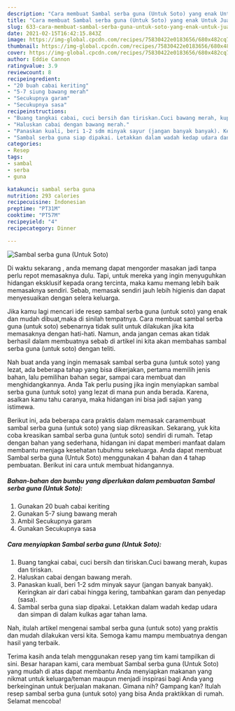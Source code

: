 ```yaml
---
description: "Cara membuat Sambal serba guna (Untuk Soto) yang enak Untuk Jualan"
title: "Cara membuat Sambal serba guna (Untuk Soto) yang enak Untuk Jualan"
slug: 633-cara-membuat-sambal-serba-guna-untuk-soto-yang-enak-untuk-jualan
date: 2021-02-15T16:42:15.843Z
image: https://img-global.cpcdn.com/recipes/75830422e0183656/680x482cq70/sambal-serba-guna-untuk-soto-foto-resep-utama.jpg
thumbnail: https://img-global.cpcdn.com/recipes/75830422e0183656/680x482cq70/sambal-serba-guna-untuk-soto-foto-resep-utama.jpg
cover: https://img-global.cpcdn.com/recipes/75830422e0183656/680x482cq70/sambal-serba-guna-untuk-soto-foto-resep-utama.jpg
author: Eddie Cannon
ratingvalue: 3.9
reviewcount: 8
recipeingredient:
- "20 buah cabai keriting"
- "5-7 siung bawang merah"
- "Secukupnya garam"
- "Secukupnya sasa"
recipeinstructions:
- "Buang tangkai cabai, cuci bersih dan tiriskan.Cuci bawang merah, kupas dan tiriskan."
- "Haluskan cabai dengan bawang merah."
- "Panaskan kuali, beri 1-2 sdm minyak sayur (jangan banyak banyak). Keringkan air dari cabai hingga kering, tambahkan garam dan penyedap (sasa)."
- "Sambal serba guna siap dipakai. Letakkan dalam wadah kedap udara dan simpan di dalam kulkas agar tahan lama."
categories:
- Resep
tags:
- sambal
- serba
- guna

katakunci: sambal serba guna 
nutrition: 293 calories
recipecuisine: Indonesian
preptime: "PT31M"
cooktime: "PT57M"
recipeyield: "4"
recipecategory: Dinner

---
```



![Sambal serba guna (Untuk Soto)](https://img-global.cpcdn.com/recipes/75830422e0183656/680x482cq70/sambal-serba-guna-untuk-soto-foto-resep-utama.jpg)

Di waktu  sekarang , anda memang dapat mengorder masakan jadi tanpa perlu repot memasaknya dulu. Tapi, untuk mereka yang ingin menyuguhkan hidangan eksklusif kepada orang tercinta, maka kamu memang lebih baik memasaknya sendiri. Sebab, memasak sendiri jauh lebih higienis dan dapat menyesuaikan dengan selera keluarga.

Jika kamu lagi mencari ide resep sambal serba guna (untuk soto) yang enak dan mudah dibuat,maka di sinilah tempatnya. Cara membuat sambal serba guna (untuk soto)  sebenarnya tidak sulit untuk dilakukan jika kita memasaknya dengan hati-hati. Namun, anda jangan cemas akan tidak berhasil dalam membuatnya 
sebab di artikel ini kita akan membahas sambal serba guna (untuk soto) dengan teliti.  



Nah buat anda yang ingin memasak sambal serba guna (untuk soto) yang lezat, ada beberapa tahap yang bisa dikerjakan, pertama memilih jenis bahan, lalu pemilihan bahan segar, sampai cara membuat dan menghidangkannya. Anda Tak perlu pusing jika ingin menyiapkan sambal serba guna (untuk soto) yang lezat di mana pun anda berada. Karena, asalkan kamu  tahu caranya, maka hidangan ini bisa jadi sajian yang istimewa.

Berikut ini, ada beberapa cara praktis  dalam memasak caramembuat sambal serba guna (untuk soto) yang siap dikreasikan. Sekarang, yuk kita coba kreasikan sambal serba guna (untuk soto) sendiri di rumah. Tetap dengan bahan yang sederhana, hidangan ini dapat memberi manfaat dalam membantu menjaga kesehatan tubuhmu sekeluarga. Anda dapat membuat Sambal serba guna (Untuk Soto) menggunakan 4 bahan dan 4 tahap pembuatan. Berikut ini cara untuk membuat hidangannya.

<!--inarticleads1-->

##### Bahan-bahan dan bumbu yang diperlukan dalam pembuatan Sambal serba guna (Untuk Soto):

1. Gunakan 20 buah cabai keriting
1. Gunakan 5-7 siung bawang merah
1. Ambil Secukupnya garam
1. Gunakan Secukupnya sasa




<!--inarticleads2-->

##### Cara menyiapkan Sambal serba guna (Untuk Soto):

1. Buang tangkai cabai, cuci bersih dan tiriskan.Cuci bawang merah, kupas dan tiriskan.
1. Haluskan cabai dengan bawang merah.
1. Panaskan kuali, beri 1-2 sdm minyak sayur (jangan banyak banyak). Keringkan air dari cabai hingga kering, tambahkan garam dan penyedap (sasa).
1. Sambal serba guna siap dipakai. Letakkan dalam wadah kedap udara dan simpan di dalam kulkas agar tahan lama.




Nah, itulah artikel mengenai  sambal serba guna (untuk soto)  yang praktis dan mudah dilakukan versi kita. Semoga kamu mampu membuatnya dengan hasil yang terbaik. 

Terima kasih anda telah menggunakan resep yang tim kami tampilkan di sini. Besar harapan kami, cara membuat  Sambal serba guna (Untuk Soto) yang mudah di atas dapat membantu Anda menyiapkan makanan yang nikmat untuk keluarga/teman maupun menjadi inspirasi bagi Anda yang berkeinginan untuk berjualan makanan. Gimana nih? Gampang kan? Itulah resep sambal serba guna (untuk soto) yang bisa Anda praktikkan di rumah. Selamat mencoba!

